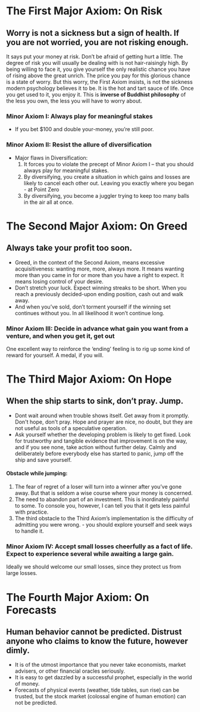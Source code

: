 # The First Major Axiom: On Risk
## Worry is not a sickness but a sign of health. If you are not worried, you are not risking enough.
It says put your money at risk. Don’t be afraid of getting hurt a little. The degree of risk you will usually be dealing with is not hair-raisingly high. By being willing to face it, you give yourself the only realistic chance you have of rising above the great unrich.
The price you pay for this glorious chance is a state of worry. But this worry, the First Axiom insists, is not the sickness modern psychology believes it to be. It is the hot and tart sauce of life. Once you get used to it, you enjoy it.
This is **inverse of Buddhist philosophy** of the less you own, the less you will have to worry about.

### Minor Axiom I: Always play for meaningful stakes
* If you bet $100 and double your-money, you’re still poor.
### Minor Axiom II: Resist the allure of diversification
* Major flaws in Diversification:
  1. It forces you to violate the precept of Minor Axiom I – that you should always play for meaningful stakes.
  2. By diversifying, you create a situation in which gains and losses are likely to cancel each other out. Leaving you exactly where you began - at Point Zero
  3. By diversifying, you become a juggler trying to keep too many balls in the air all at once.

# The Second Major Axiom: On Greed
## Always take your profit too soon.
* Greed, in the context of the Second Axiom, means excessive acquisitiveness: wanting more, more, always more. It means wanting more than you came in for or more than you have a right to expect. It means losing control of your desire.
* Don’t stretch your luck. Expect winning streaks to be short. When you reach a previously decided-upon ending position, cash out and walk away.
* And when you’ve sold, don’t torment yourself if the winning set continues without you. In all likelihood it won’t continue long.

### Minor Axiom III: Decide in advance what gain you want from a venture, and when you get it, get out
One excellent way to reinforce the ‘ending’ feeling is to rig up some kind of reward for yourself. A medal, if you will.

# The Third Major Axiom: On Hope
## When the ship starts to sink, don’t pray. Jump.
* Dont wait around when trouble shows itself. Get away from it promptly. Don't hope, don't pray. Hope and prayer are nice, no doubt, but they are not useful as tools of a speculative operation.
* Ask yourself whether the developing problem is likely to get fixed. Look for trustworthy and tangible evidence that improvement is on the way, and if you see none, take action without further delay. Calmly and deliberately before everybody else has started to panic, jump off the ship and save yourself.

#### Obstacle while jumping:
1. The fear of regret of a loser will turn into a winner after you’ve gone away. But that is seldom a wise course where your money is concerned.
2. The need to abandon part of an investment. This is inordinately painful to some. To console you, however, I can tell you that it gets less painful with practice.
3. The third obstacle to the Third Axiom’s implementation is the difficulty of admitting you were wrong. - you should explore yourself and seek ways to handle it.

### Minor Axiom IV: Accept small losses cheerfully as a fact of life. Expect to experience several while awaiting a large gain.
Ideally we should welcome our small losses, since they protect us from large losses.

# The Fourth Major Axiom: On Forecasts
## Human behavior cannot be predicted. Distrust anyone who claims to know the future, however dimly.
* It is of the utmost importance that you never take economists, market advisers, or other financial oracles seriously.
* It is easy to get dazzled by a successful prophet, especially in the world of money.
* Forecasts of physical events (weather, tide tables, sun rise) can be trusted, but the stock market (colossal engine of human emotion) can not be predicted.
